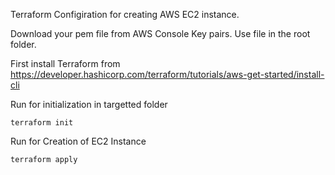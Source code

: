Terraform Configiration for creating AWS EC2 instance.

Download your pem file from AWS Console Key pairs. Use file in the root folder.

First install Terraform from https://developer.hashicorp.com/terraform/tutorials/aws-get-started/install-cli

Run for initialization in targetted folder

```
terraform init
```

Run for Creation of EC2 Instance

```
terraform apply
```
